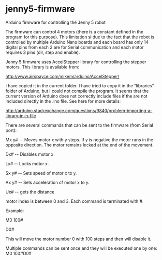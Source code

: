 # jenny5-firmware
Arduino firmware for controlling the Jenny 5 robot

The firmware can control 4 motors (there is a constant defined in the program for this purpose). This limitation si due to the fact that the robot is controlled by multiple Arduino Nano boards and each board has only 14 digital pins from each 2 are for Serial communication and each motor requires 3 pins (dir, step and enable).

Jenny 5 firmware uses AccelStepper library for controlling the stepper motors. This library is available from:

http://www.airspayce.com/mikem/arduino/AccelStepper/

I have copied it in the current folder. I have tried to copy it in the "libraries" folder of Arduino, but I could not compile the program. It seems that the current version of Arduino does not correctly include files if the are not included directly in the .ino file. See here for more details:

http://arduino.stackexchange.com/questions/9840/problem-importing-a-library-in-h-file

There are several commands that can be sent to the firmware (from Serial port):

Mx y# -- Moves motor x with y steps. If y is negative the motor runs in the opposite direction. The motor remains locked at the end of the movement.

Dx# -- Disables motor x.

Lx# -- Locks motor x.

Sx y# -- Sets speed of motor x to y.

Ax y# -- Sets acceleration of motor x to y.

Ux# -- gets the distance 

motor index is between 0 and 3.
Each command is terminated with #.

Example:

M0 100#

D0#

This will move the motor number 0 with 100 steps and then will disable it.

Multiple commands can be sent once and they will be executed one by one: M0 100#D0#